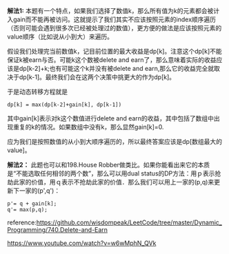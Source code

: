 **解法1:**
本题有一个特点，如果我们选择了数值k，那么所有值为k的元素都会被计入gain而不能再被访问。这就提示了我们其实不应该按照元素的index顺序遍历（否则可能会遇到很多次已经被处理过的数值），更方便的做法是应该按照元素的value顺序（比如说从小到大）来遍历。

假设我们处理完当前数值k，记目前位置的最大收益是dp[k]。注意这个dp[k]不能保证k被earn与否。可能k这个数被delete and earn了，那么意味着实际的收益应该是dp[k-2]+k;也有可能这个k并没有被delete and earn,那么它的收益完全就取决于dp[k-1]。最终我们会在这两个决策中挑更大的作为dp[k]。

于是动态转移方程就是
```
dp[k] = max(dp[k-2]+gain[k], dp[k-1])
```
其中gain[k]表示对k这个数值进行delete and earn的收益，其中包括了数组中出现重复的k的情况。如果数组中没有k，那么显然gain[k]=0.

应为我们是按照数值的从小到大顺序遍历的，所以最终答案应该是dp[数组最大的value]。

**解法2：**
此题也可以和198.House Robber做类比。如果你能看出来它的本质是“不能选取任何相邻的两个数”，那么可以用dual status的DP方法：用ｐ表示抢劫此家的价值，用ｑ表示不抢劫此家的价值．那么我们可以用上一家的(p,q)来更新下一家的(p',q')：
```
p'= q + gain[k];
q'= max(p,q);
```

reference:https://github.com/wisdompeak/LeetCode/tree/master/Dynamic_Programming/740.Delete-and-Earn

https://www.youtube.com/watch?v=w6wMphN_QVk
